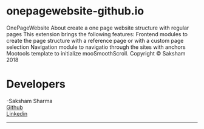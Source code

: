 # onepagewebsite-github.io
OnePageWebsite About  create a one page website structure with regular pages  This extension brings the following features:  Frontend modules to create the page structure with a reference page or with a custom page selection Navigation module to navigatio through the sites with anchors Mootools template to initialize mooSmoothScroll.
Copyright © Saksham 2018

# Developers
-Saksham Sharma<br>
<a href="https://github.com/Sakshamoo17">Github</a>
<br>
<a href="https://www.linkedin.com/in/saksham-sharma-bb576b167/">Linkedin</a>
******
